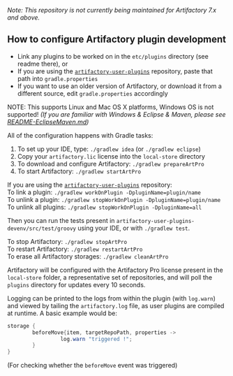 *Note:  This repository is not currently being maintained for Artifactory 7.x and above.*

How to configure Artifactory plugin development
-----------------------------------------------

- Link any plugins to be worked on in the `etc/plugins` directory (see readme
  there), or
- If you are using the [`artifactory-user-plugins`][1] repository, paste that
  path into `gradle.properties`
- If you want to use an older version of Artifactory, or download it from a
  different source, edit `gradle.properties` accordingly

NOTE: This supports Linux and Mac OS X platforms, Windows OS is not supported! *(If you are familiar with Windows & Eclipse & Maven, please see [README-EclipseMaven.md](README-EclipseMaven.md))*

All of the configuration happens with Gradle tasks:

1. To set up your IDE, type: `./gradlew idea` (or `./gradlew eclipse`)
2. Copy your `artifactory.lic` license into the `local-store` directory
3. To download and configure Artifactory: `./gradlew prepareArtPro`
4. To start Artifactory: `./gradlew startArtPro`

If you are using the [`artifactory-user-plugins`][1] repository:  
To link a plugin: `./gradlew workOnPlugin -DpluginName=plugin/name`  
To unlink a plugin: `./gradlew stopWorkOnPlugin -DpluginName=plugin/name`  
To unlink all plugins: `./gradlew stopWorkOnPlugin -DpluginName=all`

Then you can run the tests present in
`artifactory-user-plugins-devenv/src/test/groovy` using your IDE, or with
`./gradlew test`.

To stop Artifactory: `./gradlew stopArtPro`  
To restart Artifactory: `./gradlew restartArtPro`  
To erase all Artifactory storages: `./gradlew cleanArtPro`

Artifactory will be configured with the Artifactory Pro license present in the
`local-store` folder, a representative set of repositories, and will poll the
`plugins` directory for updates every 10 seconds.

Logging can be printed to the logs from within the plugin (with `log.warn`) and
viewed by tailing the `artifactory.log` file, as user plugins are compiled at
runtime. A basic example would be:

```java
storage {
        beforeMove{item, targetRepoPath, properties ->
                 log.warn "triggered !";
        }
}
```

(For checking whether the `beforeMove` event was triggered)

[1]: https://github.com/JFrogDev/artifactory-user-plugins
